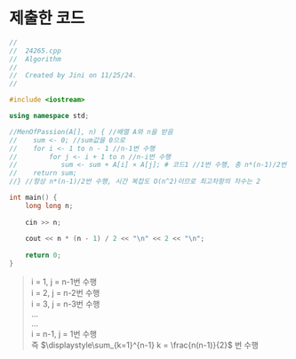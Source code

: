 제출한 코드
=============

```c++
//
//  24265.cpp
//  Algorithm
//
//  Created by Jini on 11/25/24.
//

#include <iostream>

using namespace std;

//MenOfPassion(A[], n) { //배열 A와 n을 받음
//    sum <- 0; //sum값을 0으로
//    for i <- 1 to n - 1 //n-1번 수행
//        for j <- i + 1 to n //n-i번 수행
//           sum <- sum + A[i] × A[j]; # 코드1 //1번 수행, 총 n*(n-1)/2번 수행
//    return sum;
//} //항상 n*(n-1)/2번 수행, 시간 복잡도 O(n^2)이므로 최고차항의 차수는 2

int main() {
    long long n;
    
    cin >> n;
    
    cout << n * (n - 1) / 2 << "\n" << 2 << "\n";
    
    return 0;
}
```

> i = 1, j = n-1번 수행   
> i = 2, j = n-2번 수행   
> i = 3, j = n-3번 수행   
> ...   
> ...   
> i = n-1, j = 1번 수행   
> 즉 $\displaystyle\sum_{k=1}^{n-1} k = \frac{n(n-1)}{2}$ 번 수행   

